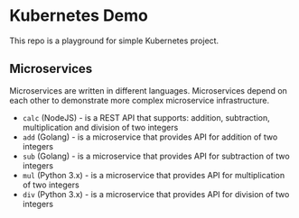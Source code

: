 # Kubernetes Demo

This repo is a playground for simple Kubernetes project.

## Microservices

Microservices are written in different languages. Microservices depend on each other to demonstrate more complex microservice infrastructure.

* `calc` (NodeJS) - is a REST API that supports: addition, subtraction, multiplication and division of two integers
* `add` (Golang) - is a microservice that provides API for addition of two integers
* `sub` (Golang) - is a microservice that provides API for subtraction of two integers
* `mul` (Python 3.x) - is a microservice that provides API for multiplication of two integers
* `div` (Python 3.x) - is a microservice that provides API for division of two integers
